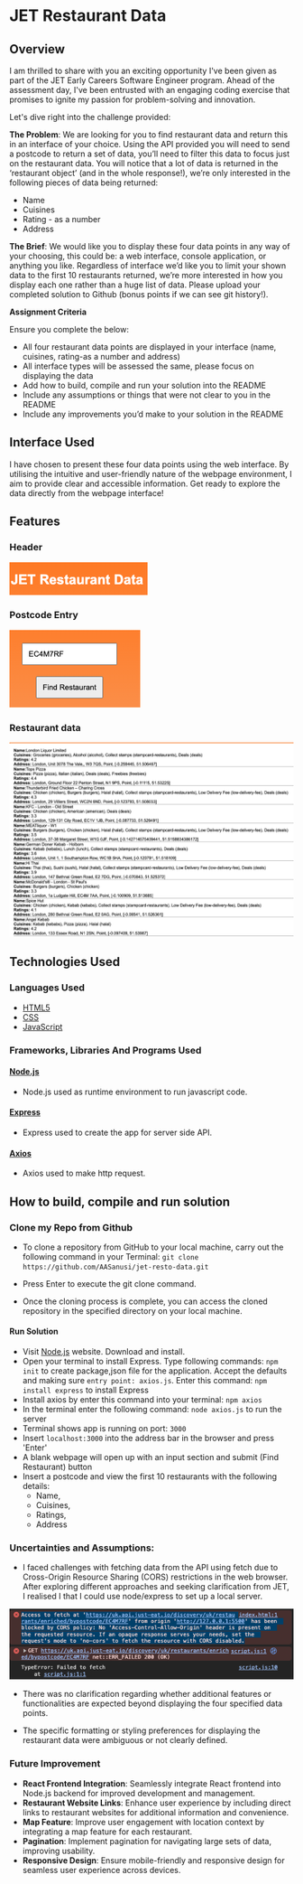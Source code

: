 # JET Restaurant Data

## Overview
I am thrilled to share with you an exciting opportunity I've been given as part of the JET Early Careers Software Engineer program. Ahead of the assessment day, I've been entrusted with an engaging coding exercise that promises to ignite my passion for problem-solving and innovation.

Let's dive right into the challenge provided:

**The Problem**: We are looking for you to find restaurant data and return this in an interface of your choice.
Using the API provided you will need to send a postcode to return a set of data, you’ll need to filter this data to focus just on the restaurant data.
You will notice that a lot of data is returned in the ‘restaurant object’ (and in the whole response!), we’re only interested in the following pieces of data being returned:

- Name
- Cuisines
- Rating - as a number
- Address

**The Brief**: We would like you to display these four data points in any way of your choosing, this could be: a web interface, console application, or anything you like.
Regardless of interface we’d like you to limit your shown data to the first 10 restaurants returned, we’re more interested in how you display each one rather than a huge list of data.
Please upload your completed solution to Github (bonus points if we can see git history!).

**Assignment Criteria**

Ensure you complete the below:
- All four restaurant data points are displayed in your interface (name, cuisines,
rating-as a number and address)
- All interface types will be assessed the same, please focus on displaying the
data
- Add how to build, compile and run your solution into the README
- Include any assumptions or things that were not clear to you in the README
- Include any improvements you’d make to your solution in the README

## Interface Used
I have chosen to present these four data points using the web interface. By utilising the intuitive and user-friendly nature of the webpage environment, I aim to provide clear and accessible information. Get ready to explore the data directly from the webpage interface!

## Features
### Header
![Header of the page image](/assets/images/jet-header.png)
### Postcode Entry
![Postcode entry image](/assets/images/postcode-entry.png)
### Restaurant data
![Restaurant data image](/assets/images/restaurants.png)
## Technologies Used
### Languages Used
- [HTML5](https://en.wikipedia.org/wiki/HTML)
- [CSS](https://en.wikipedia.org/wiki/CSS)
- [JavaScript](https://en.wikipedia.org/wiki/JavaScript)

### Frameworks, Libraries And Programs Used 
#### [Node.js](https://nodejs.org/en)
   - Node.js used as runtime environment to run javascript code.
#### [Express](https://expressjs.com/)
   - Express used to create the app for server side API.
#### [Axios](https://axios-http.com/)
   - Axios used to make http request.


## How to build, compile and run solution
### Clone my Repo from Github
- To clone a repository from GitHub to your local machine, carry out the following command in your Terminal: 
`git clone https://github.com/AASanusi/jet-resto-data.git`

- Press Enter to execute the git clone command.

- Once the cloning process is complete, you can access the cloned repository in the specified directory on your local machine.

#### Run Solution
- Visit [Node.js](https://nodejs.org/en) website. Download and install.
- Open your terminal to install Express. Type following commands: `npm init` to create package,json file for the application. Accept the defaults and making sure `entry point: axios.js`. Enter this command: `npm install express` to install Express
- Install axios by enter this command into your terminal: `npm axios`
- In the terminal enter the following command: `node axios.js` to run the server
- Terminal shows app is running on port: `3000`
- Insert `localhost:3000` into the address bar in the browser and press 'Enter'
- A blank webpage will open up with an input section and submit (Find Restaurant) button
- Insert a postcode and view the first 10 restaurants with the following details:
  - Name,
  - Cuisines,
  - Ratings,
  - Address

### Uncertainties and Assumptions:
- I faced challenges with fetching data from the API using fetch due to Cross-Origin Resource Sharing (CORS) restrictions in the web browser. After exploring different approaches and seeking clarification from JET, I realised I that I could use node/express to set up a local server.

![Screenshot of CORS block](assets/images/cors-blocking.png)

- There was no clarification regarding whether additional features or functionalities are expected beyond displaying the four specified data points.

- The specific formatting or styling preferences for displaying the restaurant data were ambiguous or not clearly defined.

### Future Improvement
- **React Frontend Integration**: Seamlessly integrate React frontend into Node.js backend for improved development and management.
- **Restaurant Website Links**: Enhance user experience by including direct links to restaurant websites for additional information and convenience.
- **Map Feature**: Improve user engagement with location context by integrating a map feature for each restaurant.
- **Pagination**: Implement pagination for navigating large sets of data, improving usability.
- **Responsive Design**: Ensure mobile-friendly and responsive design for seamless user experience across devices.


